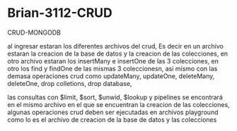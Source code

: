 # Brian-3112-CRUD
CRUD-MONGODB

al ingresar estaran los diferentes archivos del crud, Es decir en un archivo estaran la creacion de la base de datos y la creacion de las colecciones, en otro archivo estaran los insertMany e insertOne de las 3 colecciones, en otro los find y findOne de las mismas 3 coleccionesn, asi mismo con las demasa operaciones crud como updateMany, updateOne, deleteMany, deleteOne, drop colletions, drop database,

las consultas con  $limit, $sort, $unwid, $lookup y pipelines  se encontrará en el mismo archivo en el que se encuentran la creacion de las colecciones, algunas operaciones crud deben ser ejecutadas en archivos playground como lo es el archivo de creacion de la base de datos y las colecciones
